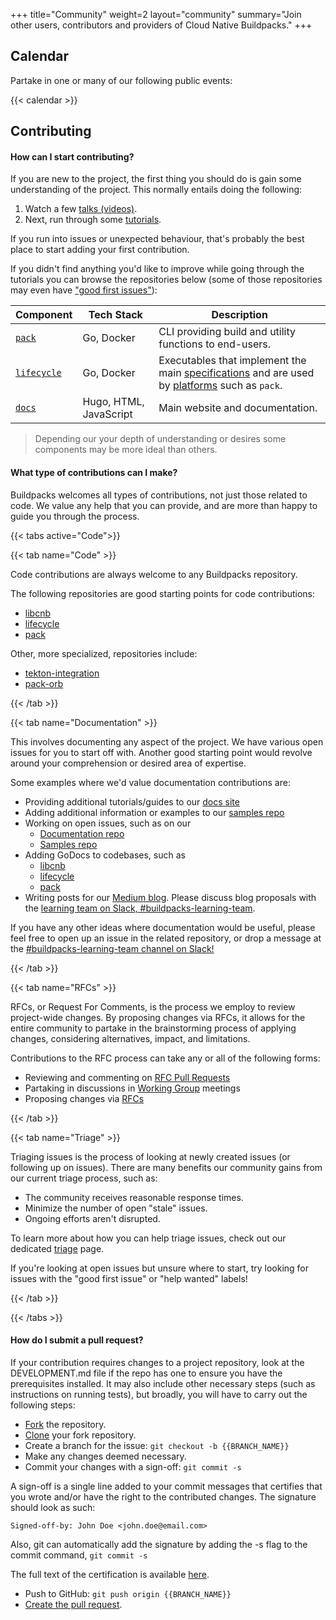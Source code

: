 +++
title="Community"
weight=2
layout="community"
summary="Join other users, contributors and providers of Cloud Native Buildpacks."
+++

## Calendar

Partake in one or many of our following public events:

{{< calendar >}}

## Contributing

#### How can I start contributing?

If you are new to the project, the first thing you should do is gain some understanding of the project. This normally entails doing the following:

1. Watch a few [talks (videos)][talks].
2. Next, run through some [tutorials][tutorials].

If you run into issues or unexpected behaviour, that's probably the best place to start adding your first contribution.

If you didn't find anything you'd like to improve while going through the tutorials you can browse the repositories below (some of those repositories may even have ["good first issues"][good-first-issues]):

| Component                | Tech Stack             | Description
|---                       |---                     |---
| [`pack`][pack]           | Go, Docker             | CLI providing build and utility functions to end-users.
| [`lifecycle`][lifecycle] | Go, Docker             | Executables that implement the main [specifications][spec] and are used by [platforms][platforms] such as `pack`.
| [`docs`][docs]           | Hugo, HTML, JavaScript | Main website and documentation.

> Depending our your depth of understanding or desires some components may be more ideal than others.

[talks]: /docs/#talks
[tutorials]: /docs/#tutorials
[spec]: /docs/reference/spec/
[platforms]: /docs/for-app-developers/concepts/platform/
[pack]: https://github.com/buildpacks/pack
[lifecycle]: https://github.com/buildpacks/lifecycle
[docs]: https://github.com/buildpacks/docs
[good-first-issues]: https://github.com/search?q=org%3Abuildpacks+label%3A%22good+first+issue%22+state%3Aopen&type=Issues

#### What type of contributions can I make?

Buildpacks welcomes all types of contributions, not just those related to code. We value any help that you can provide, and are more than happy to guide you through the process.

{{< tabs active="Code">}}

{{< tab name="Code" >}}

Code contributions are always welcome to any Buildpacks repository.

The following repositories are good starting points for code contributions:

- [libcnb](https://github.com/buildpacks/libcnb)
- [lifecycle](https://github.com/buildpacks/lifecycle)
- [pack](https://github.com/buildpacks/pack)

Other, more specialized, repositories include:

- [tekton-integration](https://github.com/buildpacks/tekton-integration)
- [pack-orb](https://github.com/buildpacks/pack-orb)

{{< /tab >}}

{{< tab name="Documentation" >}}

This involves documenting any aspect of the project. We have various open issues for you to start off with. Another good starting point would revolve around your comprehension or desired area of expertise.

Some examples where we'd value documentation contributions are:

- Providing additional tutorials/guides to our [docs site](https://buildpacks.io/)
- Adding additional information or examples to our [samples repo](https://github.com/buildpacks/samples)
- Working on open issues, such as on our
  - [Documentation repo](https://github.com/buildpacks/docs/issues)
  - [Samples repo](https://github.com/buildpacks/samples/issues)
- Adding GoDocs to codebases, such as
  - [libcnb](https://github.com/buildpacks/libcnb)
  - [lifecycle](https://github.com/buildpacks/lifecycle)
  - [pack](https://github.com/buildpacks/pack)
- Writing posts for our [Medium blog](https://medium.com/buildpacks). Please discuss blog proposals with the [learning team on Slack, #buildpacks-learning-team](https://cloud-native.slack.com/app_redirect?channel=buildpacks-learning-team).

If you have any other ideas where documentation would be useful, please feel free to open up an issue in the related repository, or drop a message at the [#buildpacks-learning-team channel on Slack!](https://cloud-native.slack.com/app_redirect?channel=buildpacks-learning-team)

{{< /tab >}}

{{< tab name="RFCs" >}}

RFCs, or Request For Comments, is the process we employ to review project-wide changes. By proposing changes via RFCs, it allows for the entire community to partake in the brainstorming process of applying changes, considering alternatives, impact, and limitations.

Contributions to the RFC process can take any or all of the following forms:

- Reviewing and commenting on [RFC Pull Requests](https://github.com/buildpacks/rfcs/pulls)
- Partaking in discussions in [Working Group](https://github.com/buildpacks/community/#working-group) meetings
- Proposing changes via [RFCs](https://github.com/buildpacks/rfcs)

{{< /tab >}}

{{< tab name="Triage" >}}

Triaging issues is the process of looking at newly created issues (or following up on issues). There are many benefits our community gains from our current triage process, such as:

- The community receives reasonable response times.
- Minimize the number of open "stale" issues.
- Ongoing efforts aren't disrupted.

To learn more about how you can help triage issues, check out our dedicated [triage](https://github.com/buildpacks/community/blob/main/contributors/triage.md) page.

If you're looking at open issues but unsure where to start, try looking for issues with the "good first issue" or "help wanted" labels!

{{< /tab >}}

{{< /tabs >}}

#### How do I submit a pull request?

If your contribution requires changes to a project repository, look at the DEVELOPMENT.md file if the repo has one to ensure you have the prerequisites installed. It may also include other necessary steps (such as instructions on running tests), but broadly, you will have to carry out the following steps:

- [Fork](https://docs.github.com/en/get-started/quickstart/fork-a-repo) the repository.
- [Clone](https://docs.github.com/en/github/creating-cloning-and-archiving-repositories/cloning-a-repository-from-github/cloning-a-repository) your fork repository.
- Create a branch for the issue: `git checkout -b {{BRANCH_NAME}}`
- Make any changes deemed necessary.
- Commit your changes with a sign-off: `git commit -s`

A sign-off is a single line added to your commit messages that certifies that you wrote and/or have the right to the contributed changes. The signature should look as such:

```
Signed-off-by: John Doe <john.doe@email.com>
```

Also, git can automatically add the signature by adding the -s flag to the commit command,
`git commit -s`

The full text of the certification is available [here](https://developercertificate.org/).

- Push to GitHub: `git push origin {{BRANCH_NAME}}`
- [Create the pull request](https://help.github.com/en/github/collaborating-with-issues-and-pull-requests/creating-a-pull-request-from-a-fork).
